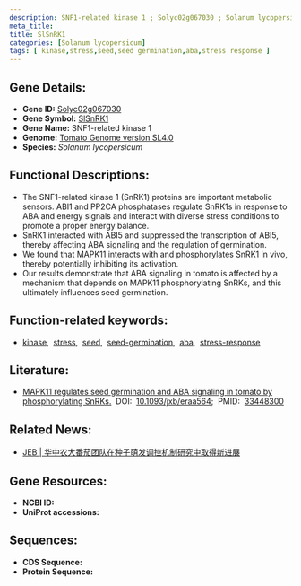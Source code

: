 ```yaml
---
description: SNF1-related kinase 1 ; Solyc02g067030 ; Solanum lycopersicum
meta_title:
title: SlSnRK1
categories: [Solanum lycopersicum]
tags: [ kinase,stress,seed,seed germination,aba,stress response ]
---
```


## Gene Details:
- **Gene ID:**	[Solyc02g067030]()
- **Gene Symbol:** <u>SlSnRK1</u>
- **Gene Name:** SNF1-related kinase 1
- **Genome:** [Tomato Genome version SL4.0](https://solgenomics.net/organism/solanum_lycopersicum/genome)
- **Species:** *Solanum lycopersicum*

## Functional Descriptions:
   - The SNF1-related kinase 1 (SnRK1) proteins are important metabolic sensors. ABI1 and PP2CA phosphatases regulate SnRK1s in response to ABA and energy signals and interact with diverse stress conditions to promote a proper energy balance.
   - SnRK1 interacted with ABI5 and suppressed the transcription of ABI5, thereby affecting ABA signaling and the regulation of germination.
   - We found that MAPK11 interacts with and phosphorylates SnRK1 in vivo, thereby potentially inhibiting its activation.
   - Our results demonstrate that ABA signaling in tomato is affected by a mechanism that depends on MAPK11 phosphorylating SnRKs, and this ultimately influences seed germination.

## Function-related keywords:
   - [kinase](/tags/kinase/),&nbsp;&nbsp;[stress](/tags/stress/),&nbsp;&nbsp;[seed](/tags/seed/),&nbsp;&nbsp;[seed-germination](/tags/seed-germination/),&nbsp;&nbsp;[aba](/tags/aba/),&nbsp;&nbsp;[stress-response](/tags/stress-response/)

## Literature:
   - [MAPK11 regulates seed germination and ABA signaling in tomato by phosphorylating SnRKs.]( https://academic.oup.com/jxb/article/72/5/1677/6015944?login=true)&nbsp;&nbsp;DOI:&nbsp;&nbsp;[10.1093/jxb/eraa564](https://academic.oup.com/jxb/article/72/5/1677/6015944?login=true);&nbsp;&nbsp;PMID:&nbsp;&nbsp;[33448300](https://pubmed.ncbi.nlm.nih.gov/33448300/)

## Related News:
   - [JEB | 华中农大番茄团队在种子萌发调控机制研究中取得新进展](https://mp.weixin.qq.com/s?__biz=Mzg3MDEwNDEyMg==&mid=2247501144&idx=2&sn=16bf8d0f26c6aa7235a8065c67178fb4&chksm=ce90680df9e7e11bd47fd1707be2c00d0322acc6fd8db60e0c2c93c0ad9c4b44c08bb7d1f0b6&scene=27#wechat_redirect)

## Gene Resources:
- **NCBI ID:**  [](https://www.ncbi.nlm.nih.gov/gene/?term=)
- **UniProt accessions:** [](https://www.uniprot.org/uniprotkb//entry)



## Sequences:
- **CDS Sequence:**
- **Protein Sequence:**
